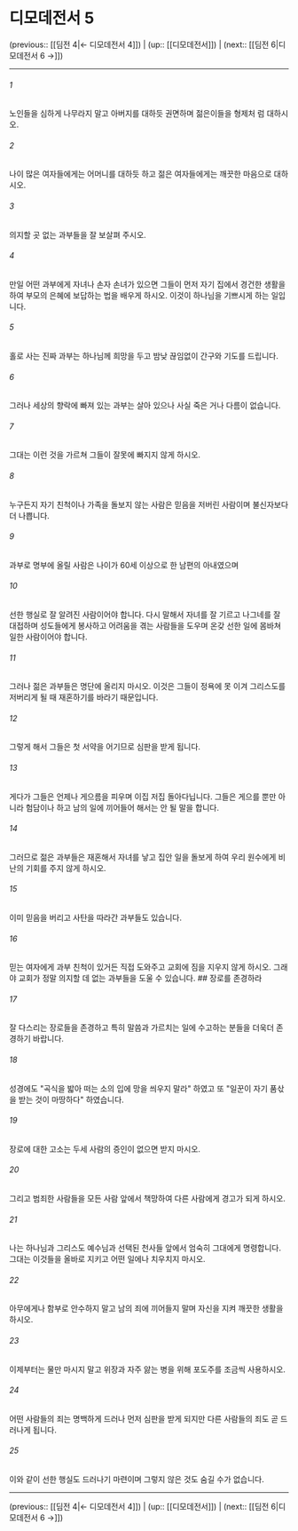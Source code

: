 # 디모데전서 5

(previous:: [[딤전 4|← 디모데전서 4]]) | (up:: [[디모데전서]]) | (next:: [[딤전 6|디모데전서 6 →]])

***




###### 1 

노인들을 심하게 나무라지 말고 아버지를 대하듯 권면하며 젊은이들을 형제처 럼 대하시오. 



###### 2 

나이 많은 여자들에게는 어머니를 대하듯 하고 젊은 여자들에게는 깨끗한 마음으로 대하시오. 



###### 3 

의지할 곳 없는 과부들을 잘 보살펴 주시오. 



###### 4 

만일 어떤 과부에게 자녀나 손자 손녀가 있으면 그들이 먼저 자기 집에서 경건한 생활을 하여 부모의 은혜에 보답하는 법을 배우게 하시오. 이것이 하나님을 기쁘시게 하는 일입니다. 



###### 5 

홀로 사는 진짜 과부는 하나님께 희망을 두고 밤낮 끊임없이 간구와 기도를 드립니다. 



###### 6 

그러나 세상의 향락에 빠져 있는 과부는 살아 있으나 사실 죽은 거나 다름이 없습니다. 



###### 7 

그대는 이런 것을 가르쳐 그들이 잘못에 빠지지 않게 하시오. 



###### 8 

누구든지 자기 친척이나 가족을 돌보지 않는 사람은 믿음을 저버린 사람이며 불신자보다 더 나쁩니다. 



###### 9 

과부로 명부에 올릴 사람은 나이가 60세 이상으로 한 남편의 아내였으며 



###### 10 

선한 행실로 잘 알려진 사람이어야 합니다. 다시 말해서 자녀를 잘 기르고 나그네를 잘 대접하며 성도들에게 봉사하고 어려움을 겪는 사람들을 도우며 온갖 선한 일에 몸바쳐 일한 사람이어야 합니다. 



###### 11 

그러나 젊은 과부들은 명단에 올리지 마시오. 이것은 그들이 정욕에 못 이겨 그리스도를 저버리게 될 때 재혼하기를 바라기 때문입니다. 



###### 12 

그렇게 해서 그들은 첫 서약을 어기므로 심판을 받게 됩니다. 



###### 13 

게다가 그들은 언제나 게으름을 피우며 이집 저집 돌아다닙니다. 그들은 게으를 뿐만 아니라 험담이나 하고 남의 일에 끼어들어 해서는 안 될 말을 합니다. 



###### 14 

그러므로 젊은 과부들은 재혼해서 자녀를 낳고 집안 일을 돌보게 하여 우리 원수에게 비난의 기회를 주지 않게 하시오. 



###### 15 

이미 믿음을 버리고 사탄을 따라간 과부들도 있습니다. 



###### 16 

믿는 여자에게 과부 친척이 있거든 직접 도와주고 교회에 짐을 지우지 않게 하시오. 그래야 교회가 정말 의지할 데 없는 과부들을 도울 수 있습니다. ## 장로를 존경하라 



###### 17 

잘 다스리는 장로들을 존경하고 특히 말씀과 가르치는 일에 수고하는 분들을 더욱더 존경하기 바랍니다. 



###### 18 

성경에도 "곡식을 밟아 떠는 소의 입에 망을 씌우지 말라" 하였고 또 "일꾼이 자기 품삯을 받는 것이 마땅하다" 하였습니다. 



###### 19 

장로에 대한 고소는 두세 사람의 증인이 없으면 받지 마시오. 



###### 20 

그리고 범죄한 사람들을 모든 사람 앞에서 책망하여 다른 사람에게 경고가 되게 하시오. 



###### 21 

나는 하나님과 그리스도 예수님과 선택된 천사들 앞에서 엄숙히 그대에게 명령합니다. 그대는 이것들을 올바로 지키고 어떤 일에나 치우치지 마시오. 



###### 22 

아무에게나 함부로 안수하지 말고 남의 죄에 끼어들지 말며 자신을 지켜 깨끗한 생활을 하시오. 



###### 23 

이제부터는 물만 마시지 말고 위장과 자주 앓는 병을 위해 포도주를 조금씩 사용하시오. 



###### 24 

어떤 사람들의 죄는 명백하게 드러나 먼저 심판을 받게 되지만 다른 사람들의 죄도 곧 드러나게 됩니다. 



###### 25 

이와 같이 선한 행실도 드러나기 마련이며 그렇지 않은 것도 숨길 수가 없습니다.

***

(previous:: [[딤전 4|← 디모데전서 4]]) | (up:: [[디모데전서]]) | (next:: [[딤전 6|디모데전서 6 →]])
